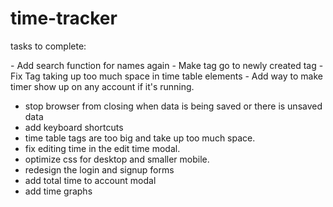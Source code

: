 # time-tracker

tasks to complete:

<!-- - Add Total time tracker again --> - Add search function for names again - Make tag go to newly created tag - Fix Tag taking up too much space in time table elements - Add way to make timer show up on any account if it's running.

-   stop browser from closing when data is being saved or there is unsaved data
-   add keyboard shortcuts
    <!-- -   add forgot password -->
    <!-- -   add footer -->
    <!-- -   don't allow set active tag button to be pressed until data is loaded -->
-   time table tags are too big and take up too much space.
-   fix editing time in the edit time modal.
-   optimize css for desktop and smaller mobile.
-   redesign the login and signup forms
-   add total time to account modal
-   add time graphs
